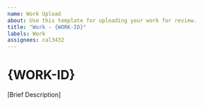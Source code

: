 ```yaml
---
name: Work Upload
about: Use this template for uploading your work for review.
title: "Work - {WORK-ID}"
labels: Work
assignees: cal3432
---
```

# {WORK-ID}

<!-- anything surrounded by "<!" is a comment, and wont show up in the work upload. -->
<!-- {} = required --!>
<!-- [] = optional --!>
<!-- Please replace {WORK-ID} with the work-id specified. Clueless? Checkout this page: https://tutorials.oe-o.tk/otw-1/sending-in-work --!>

[Brief Description]

<!-- Make sure to upload a zip with your work inside! --!>
